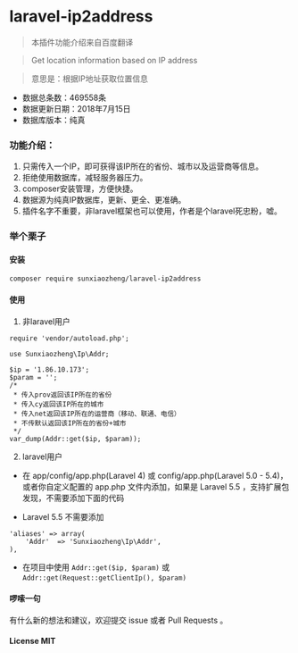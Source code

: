 # laravel-ip2address

> 本插件功能介绍来自百度翻译

> Get location information based on IP address

> 意思是：根据IP地址获取位置信息

- 数据总条数：469558条
- 数据更新日期：2018年7月15日
- 数据库版本：纯真

### 功能介绍：
1. 只需传入一个IP，即可获得该IP所在的省份、城市以及运营商等信息。
2. 拒绝使用数据库，减轻服务器压力。
3. composer安装管理，方便快捷。
4. 数据源为纯真IP数据库，更新、更全、更准确。
5. 插件名字不重要，非laravel框架也可以使用，作者是个laravel死忠粉，嘘。

### 举个栗子

#### 安装
`composer require sunxiaozheng/laravel-ip2address`

#### 使用
1. 非laravel用户

```
require 'vendor/autoload.php';

use Sunxiaozheng\Ip\Addr;

$ip = '1.86.10.173';
$param = ''; 
/*
 * 传入prov返回该IP所在的省份
 * 传入cy返回该IP所在的城市
 * 传入net返回该IP所在的运营商（移动、联通、电信）
 * 不传默认返回该IP所在的省份+城市
 */
var_dump(Addr::get($ip, $param));
```

2. laravel用户
- 在 app/config/app.php(Laravel 4) 或 config/app.php(Laravel 5.0 - 5.4)，或者你自定义配置的 app.php 文件内添加，如果是 Laravel 5.5 ，支持扩展包发现，不需要添加下面的代码

- Laravel 5.5 不需要添加
```
'aliases' => array(
    'Addr'  => 'Sunxiaozheng\Ip\Addr',
),
```
- 在项目中使用 `Addr::get($ip, $param)` 或 `Addr::get(Request::getClientIp(), $param)`

#### 啰嗦一句
有什么新的想法和建议，欢迎提交 issue 或者 Pull Requests 。

#### License MIT